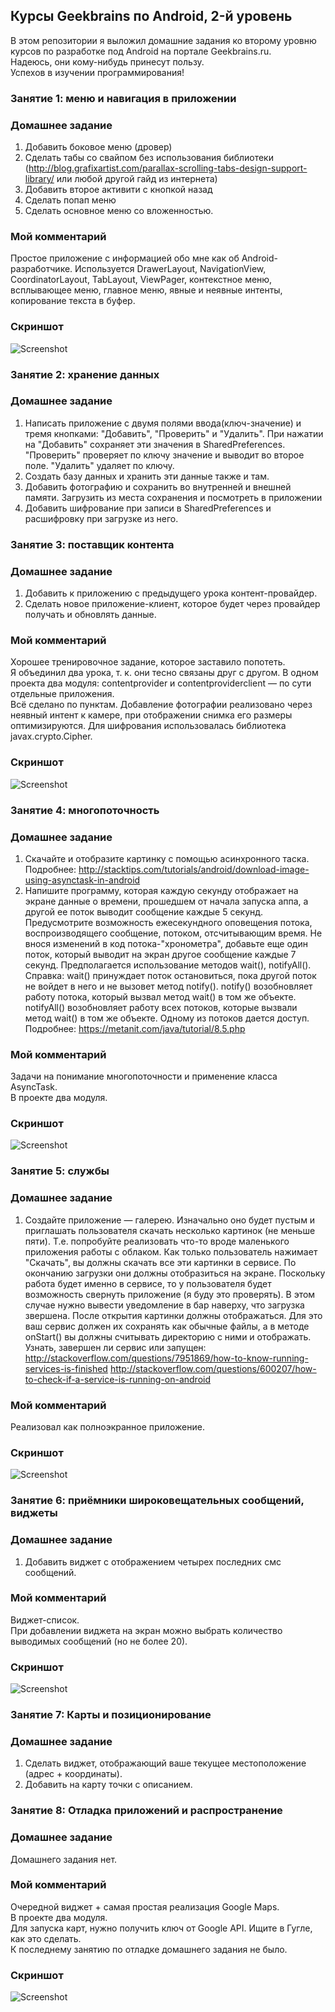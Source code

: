 ## Курсы Geekbrains по Android, 2-й уровень

В этом репозитории я выложил домашние задания ко второму уровню курсов по разработке под Android на портале Geekbrains.ru.  
Надеюсь, они кому-нибудь принесут пользу.  
Успехов в изучении программирования!

### Занятие 1: меню и навигация в приложении

### Домашнее задание

1. Добавить боковое меню (дровер)
2. Сделать табы со свайпом без использования библиотеки (http://blog.grafixartist.com/parallax-scrolling-tabs-design-support-library/ или любой другой гайд из интернета)
3. Добавить второе активити с кнопкой назад
4. Сделать попап меню
5. Сделать основное меню со вложенностью.

### Мой комментарий

Простое приложение с информацией обо мне как об Android-разработчике.
Используется DrawerLayout, NavigationView, CoordinatorLayout, TabLayout, ViewPager, контекстное меню, всплывающее меню, главное меню, явные и неявные интенты, копирование текста в буфер.
 
### Скриншот

![Screenshot](/Lesson_2.1/screenshot.png?raw=true "Screenshot")

### Занятие 2: хранение данных

### Домашнее задание

1. Написать приложение с двумя полями ввода(ключ-значение) и тремя кнопками: "Добавить", "Проверить" и "Удалить". При нажатии на "Добавить" сохраняет эти значения в SharedPreferences. "Проверить" проверяет по ключу значение и выводит во второе поле. "Удалить" удаляет по ключу.
2. Создать базу данных и хранить эти данные также и там.
3. Добавить фотографию и сохранить во внутренней и внешней памяти. Загрузить из места сохранения и посмотреть в приложении
4. Добавить шифрование при записи в SharedPreferences и расшифровку при загрузке из него.

### Занятие 3: поставщик контента

### Домашнее задание

1. Добавить к приложению с предыдущего урока контент-провайдер.
2. Сделать новое приложение-клиент, которое будет через провайдер получать и обновлять данные.

### Мой комментарий

Хорошее тренировочное задание, которое заставило попотеть.  
Я объединил два урока, т. к. они тесно связаны друг с другом. В одном проекта  два модуля: contentprovider и contentproviderclient — по сути отдельные приложения.  
Всё сделано по пунктам. Добавление фотографии реализовано через неявный интент к камере, при отображении снимка его размеры оптимизируются. Для шифрования использовалась библиотека javax.crypto.Cipher.

### Скриншот

![Screenshot](/Lesson_2.2_and_2.3/screenshot.png?raw=true "Screenshot")

### Занятие 4: многопоточность

### Домашнее задание

1. Скачайте и отобразите картинку с помощью асинхронного таска. Подробнее: http://stacktips.com/tutorials/android/download-image-using-asynctask-in-android
2. Напишите программу, которая каждую секунду отображает на экране данные о времени, прошедшем от начала запуска аппа, а другой ее поток выводит сообщение каждые 5 секунд. Предусмотрите возможность ежесекундного оповещения потока, воспроизводящего сообщение, потоком, отсчитывающим время. Не внося изменений в код потока-"хронометра", добавьте еще один поток, который выводит на экран другое сообщение каждые 7 секунд. Предполагается использование методов wait(), notifyAll(). Справка: wait() принуждает поток остановиться, пока другой поток не войдет в него и не вызовет метод notify(). notify() возобновляет работу потока, который вызвал метод wait() в том же объекте. notifyAll() возобновляет работу всех потоков, которые вызвали метод wait() в том же объекте. Одному из потоков дается доступ. Подробнее: https://metanit.com/java/tutorial/8.5.php

### Мой комментарий

Задачи на понимание многопоточности и применение класса AsyncTask.  
В проекте два модуля.

### Скриншот

![Screenshot](/Lesson_2.4/screenshot.png?raw=true "Screenshot")

### Занятие 5: службы

### Домашнее задание

1. Создайте приложение — галерею. Изначально оно будет пустым и приглашать пользователя скачать несколько картинок (не меньше пяти). Т.е. попробуйте реализовать что-то вроде маленького приложения работы с облаком. Как только пользователь нажимает "Скачать", вы должны скачать все эти картинки в сервисе. По окончанию загрузки они должны отобразиться на экране. Поскольку работа будет именно в сервисе, то у пользователя будет возможность свернуть приложение (я буду это проверять). В этом случае нужно вывести уведомление в бар наверху, что загрузка звершена. После открытия картинки должны отображаться. Для это ваш сервис должен их сохранять как обычные файлы, а в методе onStart() вы должны считывать директорию с ними и отображать.
Узнать, завершен ли сервис или запущен: http://stackoverflow.com/questions/7951869/how-to-know-running-services-is-finished http://stackoverflow.com/questions/600207/how-to-check-if-a-service-is-running-on-android

### Мой комментарий

Реализовал как полноэкранное приложение.
 
### Скриншот

![Screenshot](/Lesson_2.5/screenshot.png?raw=true "Screenshot")

### Занятие 6: приёмники широковещательных сообщений, виджеты

### Домашнее задание

1. Добавить виджет с отображением четырех последних смс сообщений.

### Мой комментарий

Виджет-список.  
При добавлении виджета на экран можно выбрать количество выводимых сообщений (но не более 20).
 
### Скриншот

![Screenshot](/Lesson_2.6/screenshot.png?raw=true "Screenshot")

### Занятие 7: Карты и позиционирование

### Домашнее задание

1. Сделать виджет, отображающий ваше текущее местоположение (адрес + координаты).
2. Добавить на карту точки с описанием.

### Занятие 8: Отладка приложений и распространение

### Домашнее задание

Домашнего задания нет.

### Мой комментарий

Очередной виджет + самая простая реализация Google Maps.  
В проекте два модуля.  
Для запуска карт, нужно получить ключ от Google API. Ищите в Гугле, как это сделать.  
К последнему занятию по отладке домашнего задания не было.
 
### Скриншот

![Screenshot](/Lesson_2.7_and_2.8/screenshot.png?raw=true "Screenshot")

